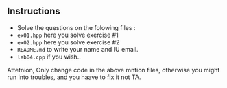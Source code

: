 ## Instructions

- Solve the questions on the folowing files :
- `ex01.hpp` here you solve exercise #1
- `ex02.hpp` here you solve exercise #2
- `README.md` to write your name and IU email.
- `lab04.cpp` if you wish..



Attetnion, Only change code in the above mntion files, otherwise you might run into troubles, and you haave to fix it not TA.
